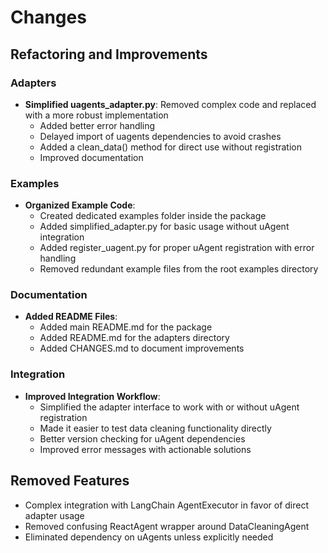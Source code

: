 # Changes

## Refactoring and Improvements

### Adapters

- **Simplified uagents_adapter.py**: Removed complex code and replaced with a more robust implementation
  - Added better error handling
  - Delayed import of uagents dependencies to avoid crashes
  - Added a clean_data() method for direct use without registration
  - Improved documentation

### Examples

- **Organized Example Code**:
  - Created dedicated examples folder inside the package
  - Added simplified_adapter.py for basic usage without uAgent integration
  - Added register_uagent.py for proper uAgent registration with error handling
  - Removed redundant example files from the root examples directory

### Documentation

- **Added README Files**:
  - Added main README.md for the package
  - Added README.md for the adapters directory
  - Added CHANGES.md to document improvements
  
### Integration

- **Improved Integration Workflow**:
  - Simplified the adapter interface to work with or without uAgent registration
  - Made it easier to test data cleaning functionality directly
  - Better version checking for uAgent dependencies
  - Improved error messages with actionable solutions

## Removed Features

- Complex integration with LangChain AgentExecutor in favor of direct adapter usage
- Removed confusing ReactAgent wrapper around DataCleaningAgent
- Eliminated dependency on uAgents unless explicitly needed 